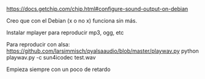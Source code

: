 https://docs.getchip.com/chip.html#configure-sound-output-on-debian

Creo que con el Debian (x o no x) funciona sin más.


Instalar mplayer para reproducir mp3, ogg, etc


Para reproducir con alsa:
https://github.com/larsimmisch/pyalsaaudio/blob/master/playwav.py
python playwav.py -c sun4icodec test.wav



Empieza siempre con un poco de retardo

